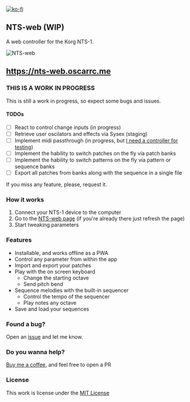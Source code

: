 [![ko-fi](https://ko-fi.com/img/githubbutton_sm.svg)](https://ko-fi.com/Y8Y43D7I3)

## NTS-web (WIP)

A web controller for the Korg NTS-1.

![NTS-web](https://github.com/oscarrc/nts-web/blob/master/public/assets/img/screenshot.png?raw=true "NTS-web Korg NTS-1 web controller")

https://nts-web.oscarrc.me
---

### THIS IS A WORK IN PROGRESS

This is still a work in progress, so expect some bugs and issues. 

#### TODOs

- [ ] React to control change inputs (in progress)
- [ ] Retrieve user oscilators and effects vía Sysex (staging)
- [ ] Implement midi passthrough (in progress, but [I need a controller for testing](https://ko-fi.com/oscarrc))
- [ ] Implement the hability to switch patches on the fly vía patch banks
- [ ] Implement the hability to switch patterns on the fly vía pattern or sequence banks
- [ ] Export all patches from banks along with the sequence in a single file

If you miss any feature, please, request it.

### How it works

1. Connect your NTS-1 device to the computer
2. Go to the [NTS-web page](https://https://nts-web.oscarrc.me) (if you're already there just refresh the page)
3. Start tweaking parameters

### Features

* Installable, and works offline as a PWA
* Control any parameter from within the app
* Import and export your patches
* Play with the on screen keyboard 
    * Change the starting octave
    * Send pitch bend
* Sequence melodies with the built-in sequencer
    * Control the tempo of the sequencer
    * Play notes any octave
* Save and load your sequences

### Found a bug?

Open an [issue](https://github.com/oscarrc/nts-web/issues) and let me know.

### Do you wanna help?

[Buy me a coffee](https://ko-fi.com/Y8Y43D7I3), and feel free to open a PR

### License

This work is license under the [MIT License](https://github.com/oscarrc/nts-web/blob/master/LICENSE)
